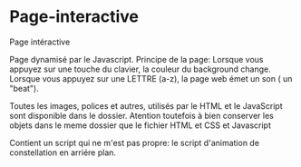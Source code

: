 # Page-interactive
Page intéractive

Page dynamisé par le Javascript.
Principe de la page: Lorsque vous appuyez sur une touche du clavier, la couleur du background change.
                    Lorsque vous appuyez sur une LETTRE (a-z), la page web émet un son ( un "beat").
                    
        
Toutes les images, polices et autres, utilisés par le HTML et le JavaScript sont disponible dans le dossier. Atention toutefois à bien conserver les objets dans le meme dossier que le fichier HTML et CSS et Javascript


Contient un script qui ne m'est pas propre: le script d'animation de constellation en arriére plan.
